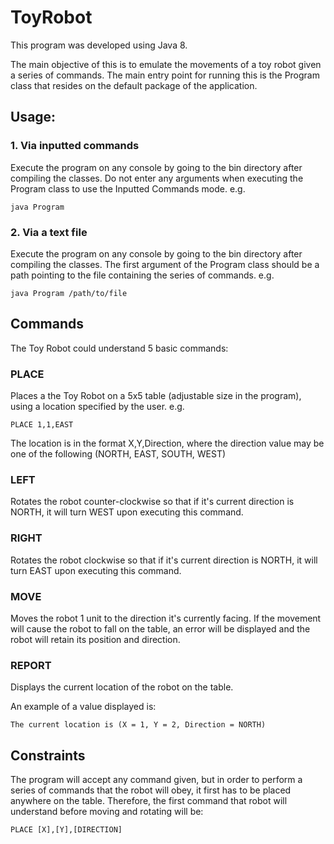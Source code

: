# ToyRobot

This program was developed using Java 8.

The main objective of this is to emulate the movements of a toy robot given a series of commands.  The main entry point for running this is the Program class that resides on the default package of the application.  

## Usage:
### 1. Via inputted commands
Execute the program on any console by going to the bin directory after compiling the classes.
Do not enter any arguments when executing the Program class to use the Inputted Commands mode.
e.g. 
``` 
java Program
```

### 2. Via a text file
Execute the program on any console by going to the bin directory after compiling the classes.
The first argument of the Program class should be a path pointing to the file containing the series of commands.
e.g.
```
java Program /path/to/file
```

## Commands
The Toy Robot could understand 5 basic commands:

### PLACE
Places a the Toy Robot on a 5x5 table (adjustable size in the program), using a location specified by the user.
e.g.
```
PLACE 1,1,EAST
```

The location is in the format X,Y,Direction, where the direction value may be one of the following (NORTH, EAST, SOUTH, WEST)

### LEFT
Rotates the robot counter-clockwise so that if it's current direction is NORTH, it will turn WEST upon executing this command.

### RIGHT
Rotates the robot clockwise so that if it's current direction is NORTH, it will turn EAST upon executing this command.

### MOVE
Moves the robot 1 unit to the direction it's currently facing.  If the movement will cause the robot to fall on the table, an error will be displayed and the robot will retain its position and direction.

### REPORT
Displays the current location of the robot on the table.

An example of a value displayed is:
```
The current location is (X = 1, Y = 2, Direction = NORTH)
```

## Constraints
The program will accept any command given, but in order to perform a series of commands that the robot will obey, it first has to be placed anywhere on the table.  Therefore, the first command that robot will understand before moving and rotating will be:
```
PLACE [X],[Y],[DIRECTION]
```
